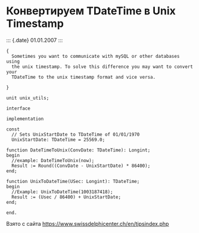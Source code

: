 Конвертируем TDateTime в Unix Timestamp
=======================================

::: {.date}
01.01.2007
:::

    {
      Sometimes you want to communicate with mySQL or other databases using
      the unix timestamp. To solve this difference you may want to convert your
      TDateTime to the unix timestamp format and vice versa.
     
    }
     
    unit unix_utils;
     
    interface
     
    implementation
     
    const
      // Sets UnixStartDate to TDateTime of 01/01/1970
      UnixStartDate: TDateTime = 25569.0;
     
    function DateTimeToUnix(ConvDate: TDateTime): Longint;
    begin
      //example: DateTimeToUnix(now);
      Result := Round((ConvDate - UnixStartDate) * 86400);
    end;
     
    function UnixToDateTime(USec: Longint): TDateTime;
    begin
      //Example: UnixToDateTime(1003187418);
      Result := (Usec / 86400) + UnixStartDate;
    end;
     
    end.

Взято с сайта <https://www.swissdelphicenter.ch/en/tipsindex.php>
